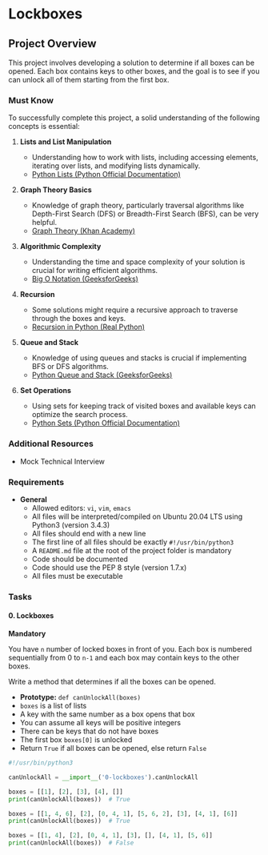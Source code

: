 
# Lockboxes

## Project Overview
This project involves developing a solution to determine if all boxes can be opened. Each box contains keys to other boxes, and the goal is to see if you can unlock all of them starting from the first box.

### Must Know
To successfully complete this project, a solid understanding of the following concepts is essential:

1. **Lists and List Manipulation**
   - Understanding how to work with lists, including accessing elements, iterating over lists, and modifying lists dynamically.
   - [Python Lists (Python Official Documentation)](https://docs.python.org/3/tutorial/datastructures.html)

2. **Graph Theory Basics**
   - Knowledge of graph theory, particularly traversal algorithms like Depth-First Search (DFS) or Breadth-First Search (BFS), can be very helpful.
   - [Graph Theory (Khan Academy)](https://www.khanacademy.org/computing/computer-science/algorithms#graph-representation)

3. **Algorithmic Complexity**
   - Understanding the time and space complexity of your solution is crucial for writing efficient algorithms.
   - [Big O Notation (GeeksforGeeks)](https://www.geeksforgeeks.org/analysis-of-algorithms-set-1-asymptotic-analysis/)

4. **Recursion**
   - Some solutions might require a recursive approach to traverse through the boxes and keys.
   - [Recursion in Python (Real Python)](https://realpython.com/python-recursion/)

5. **Queue and Stack**
   - Knowledge of using queues and stacks is crucial if implementing BFS or DFS algorithms.
   - [Python Queue and Stack (GeeksforGeeks)](https://www.geeksforgeeks.org/queue-in-python/)

6. **Set Operations**
   - Using sets for keeping track of visited boxes and available keys can optimize the search process.
   - [Python Sets (Python Official Documentation)](https://docs.python.org/3/tutorial/datastructures.html#sets)

### Additional Resources
- Mock Technical Interview

### Requirements
- **General**
  - Allowed editors: `vi`, `vim`, `emacs`
  - All files will be interpreted/compiled on Ubuntu 20.04 LTS using Python3 (version 3.4.3)
  - All files should end with a new line
  - The first line of all files should be exactly `#!/usr/bin/python3`
  - A `README.md` file at the root of the project folder is mandatory
  - Code should be documented
  - Code should use the PEP 8 style (version 1.7.x)
  - All files must be executable

### Tasks

#### 0. Lockboxes
**Mandatory**

You have `n` number of locked boxes in front of you. Each box is numbered sequentially from 0 to `n-1` and each box may contain keys to the other boxes.

Write a method that determines if all the boxes can be opened.

- **Prototype:** `def canUnlockAll(boxes)`
- `boxes` is a list of lists
- A key with the same number as a box opens that box
- You can assume all keys will be positive integers
- There can be keys that do not have boxes
- The first box `boxes[0]` is unlocked
- Return `True` if all boxes can be opened, else return `False`

```python
#!/usr/bin/python3

canUnlockAll = __import__('0-lockboxes').canUnlockAll

boxes = [[1], [2], [3], [4], []]
print(canUnlockAll(boxes))  # True

boxes = [[1, 4, 6], [2], [0, 4, 1], [5, 6, 2], [3], [4, 1], [6]]
print(canUnlockAll(boxes))  # True

boxes = [[1, 4], [2], [0, 4, 1], [3], [], [4, 1], [5, 6]]
print(canUnlockAll(boxes))  # False
```